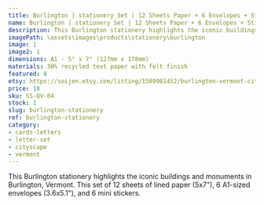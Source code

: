 ```yaml
---
title: Burlington | stationery Set | 12 Sheets Paper + 6 Envelopes + Stickers
name: Burlington | stationery Set | 12 Sheets Paper + 6 Envelopes + Stickers
description: This Burlington stationery highlights the iconic buildings and monuments in Burlington, Vermont. This set of 12 sheets of lined paper (5x7"), 6 A1-sized envelopes (3.6x5.1"), and 6 mini stickers. 
imagePath: \assets\images\products\stationery\burlington
image: 1
image2: 1
dimensions: A1 - 5" x 7" (127mm x 178mm)
materials: 30% recycled text paper with felt finish
featured: 0
etsy: https://soijen.etsy.com/listing/1509981452/burlington-vermont-cityscape-stationery?utm_source=Copy&utm_medium=ListingManager&utm_campaign=Share&utm_term=so.lmsm&share_time=1695259139752
price: 18
sku: SS-QV-04
stock: 1
slug: burlington-stationery
ref: burlington-stationery
category:
- cards-letters
- letter-set
- cityscape
- vermont
---
```

This Burlington stationery highlights the iconic buildings and monuments in Burlington, Vermont. This set of 12 sheets of lined paper (5x7"), 6 A1-sized envelopes (3.6x5.1"), and 6 mini stickers. 
